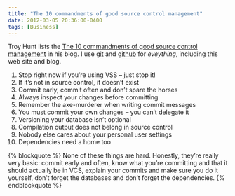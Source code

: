 ```yaml
---
title: "The 10 commandments of good source control management"
date: 2012-03-05 20:36:00-0400
tags: [Business]
---
```


Troy Hunt lists the [The 10 commandments of good source control management](http://www.troyhunt.com/2011/05/10-commandments-of-good-source-control.html) in his blog. I use [git](http://git-scm.com/) and [github](https://github.com/hiltmon) for *eveything*, including this web site and blog.

1. Stop right now if you’re using VSS – just stop it!
2. If it’s not in source control, it doesn’t exist
3. Commit early, commit often and don’t spare the horses
4. Always inspect your changes before committing
5. Remember the axe-murderer when writing commit messages
6. You must commit your own changes – you can’t delegate it
7. Versioning your database isn’t optional
8. Compilation output does not belong in source control
9. Nobody else cares about your personal user settings
10. Dependencies need a home too

{% blockquote %}
None of these things are hard. Honestly, they’re really very basic: commit early and often, know what you’re committing and that it should actually be in VCS, explain your commits and make sure you do it yourself, don’t forget the databases and don’t forget the dependencies.
{% endblockquote %}
